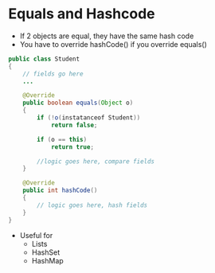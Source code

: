 # Equals and Hashcode

- If 2 objects are equal, they have the same hash code
- You have to override hashCode() if you override equals()

```java
public class Student
{
    // fields go here
    ...

    @Override
    public boolean equals(Object o)
    {
        if (!o(instatanceof Student))
            return false;

        if (o == this)
            return true;

        //logic goes here, compare fields
    }

    @Override
    public int hashCode()
    {
        // logic goes here, hash fields
    }
}
```

- Useful for
    - Lists
    - HashSet
    - HashMap 
